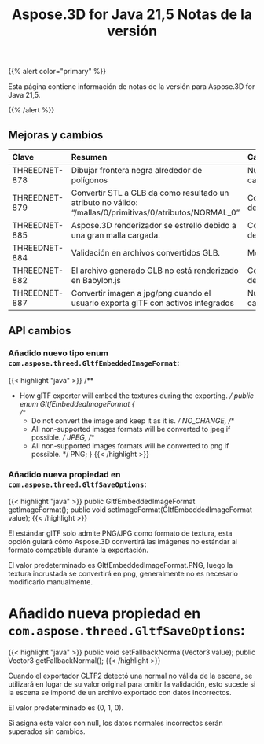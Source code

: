 ﻿---
title: Aspose.3D for Java 21,5 Notas de la versión
type: docs
weight: 8
url: /es/java/aspose-3d-for-java-21-5-release-notes/
---
{{% alert color="primary" %}}

Esta página contiene información de notas de la versión para Aspose.3D for Java 21,5.

{{% /alert %}}
## **Mejoras y cambios**
|**Clave**|**Resumen**|**Categoría**|
|:- |:- |:- |
|THREEDNET-878 |Dibujar frontera negra alrededor de polígonos|Nueva característica|
|THREEDNET-879 |Convertir STL a GLB da como resultado un atributo no válido: “/mallas/0/primitivas/0/atributos/NORMAL_0”|Corrección de errores|
|THREEDNET-885 |Aspose.3D renderizador se estrelló debido a una gran malla cargada.|Corrección de errores|
|THREEDNET-884 |Validación en archivos convertidos GLB.|Mejora|
|THREEDNET-882 |El archivo generado GLB no está renderizado en Babylon.js|Corrección de errores|
|THREEDNET-887 |Convertir imagen a jpg/png cuando el usuario exporta glTF con activos integrados|Nueva característica|

## API cambios ##


### Añadido nuevo tipo enum `com.aspose.threed.GltfEmbeddedImageFormat`: ###

{{< highlight "java" >}}
/**
 * How glTF exporter will embed the textures during the exporting.
 */
public enum GltfEmbeddedImageFormat
{    
    /**
     * Do not convert the image and keep it as it is.
     */
    NO_CHANGE,
    /**
     * All non-supported images formats will be converted to jpeg if possible.
     */
    JPEG,
    /**
     * All non-supported images formats will be converted to png if possible.
     */
    PNG;
}
{{< /highlight >}}

### Añadido nueva propiedad en `com.aspose.threed.GltfSaveOptions`:

{{< highlight "java" >}}
    public GltfEmbeddedImageFormat getImageFormat();
    public void setImageFormat(GltfEmbeddedImageFormat value);
{{< /highlight >}}


El estándar glTF solo admite PNG/JPG como formato de textura, esta opción guiará cómo Aspose.3D convertirá las imágenes no estándar al formato compatible durante la exportación.

El valor predeterminado es GltfEmbeddedImageFormat.PNG, luego la textura incrustada se convertirá en png, generalmente no es necesario modificarlo manualmente.


# Añadido nueva propiedad en `com.aspose.threed.GltfSaveOptions`:

{{< highlight "java" >}}
    public void setFallbackNormal(Vector3 value);
    public Vector3 getFallbackNormal();
{{< /highlight >}}

Cuando el exportador GLTF2 detectó una normal no válida de la escena, se utilizará en lugar de su valor original para omitir la validación, esto sucede si la escena se importó de un archivo exportado con datos incorrectos.

El valor predeterminado es (0, 1, 0).

Si asigna este valor con null, los datos normales incorrectos serán superados sin cambios.

